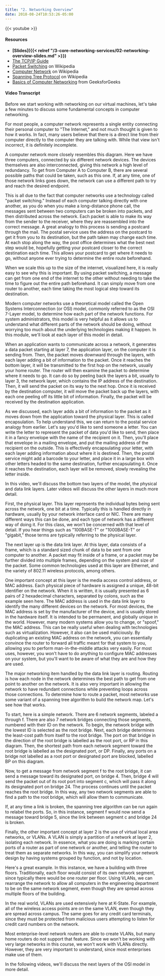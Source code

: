 ```yaml
---
title: "2. Networking Overview"
date: 2018-08-24T10:53:26-05:00
---
```


{{< youtube  >}}

#### Resources

* **[Slides]({{< relref "/3-core-networking-services/02-networking-overview-slides.md" >}})**
* [The TCP/IP Guide](http://www.tcpipguide.com/free/index.htm)
* [Packet Switching](https://en.wikipedia.org/wiki/Packet_switching) on Wikipedia
* [Computer Network](https://en.wikipedia.org/wiki/Computer_network) on Wikipedia
* [Spanning Tree Protocol](https://en.wikipedia.org/wiki/Spanning_Tree_Protocol) on Wikipedia
* [Basics of Computer Networking](https://www.geeksforgeeks.org/basics-computer-networking/) from GeeksforGeeks

#### Video Transcript

Before we start working with networking on our virtual machines, let's take a few minutes to discuss some fundamental concepts in computer networking.

For most people, a computer network represents a single entity connecting their personal computer to "The Internet," and not much thought is given to how it works. In fact, many users believe that there is a direct line from their computer directly to the computer they are talking with. While that view isn't incorrect, it is definitely incomplete.

A computer network more closely resembles this diagram. Here we have three computers, connected by six different network devices. The devices themselves are also interconnected, giving this network a high level of redundancy. To get from Computer A to Computer B, there are several possible paths that could be taken, such as this one. If, at any time, one of those network links goes down, the network can use a different path to try and reach the desired endpoint.

This is all due to the fact that computer networks use a technology called "packet switching." Instead of each computer talking directly with one another, as you do when you make a long-distance phone call, the messages sent between two computers can be broken into packets, and then distributed across the network. Each packet is able to make its way from the sender to the receiver, where they are reassembled into the correct message. A great analogy to this process is sending a postcard through the mail. The postal service uses the address on the postcard to get it from you to its destination, but the path taken may change each time. At each stop along the way, the post office determines what the best next step would be, hopefully getting your postcard closer to the correct destination each time. This allows your postcard to get where it needs to go, without anyone ever trying to determine the entire route beforehand.

When we scale this up to the size of the internet, visualized here, it is really easy to see why this is important. By using packet switching, a message can get from one end of the internet to the other without needing to take the time to figure out the entire path beforehand. It can simply move from one router to another, each time taking the most logical step toward its destination.

Modern computer networks use a theoretical model called the Open Systems Interconnection (or OSI) model, commonly referred to as the OSI 7-Layer model, to determine how each part of the network functions. For system administrators, this model is very helpful as it allows us to understand what different parts of the network should be doing, without worrying too much about the underlying technologies making it happen. In this module, we'll look at each layer of this model in detail.

When an application wants to communicate across a network, it generates a data packet starting at layer 7, the application layer, on the computer it is sending from. Then, the packet moves downward through the layers, with each layer adding a bit of information to the packet. Once it reaches the bottom layer, it will be transmitted to the first hop on the network, usually your home router. The router will then examine the packet to determine where it needs to go. It can do so by peeling back the layers a bit, usually to layer 3, the network layer, which contains the IP address of the destination. Then, it will send the packet on its way to the next hop. Once it is received by the destination computer, it will move the packet back up the layers, with each one peeling off its little bit of information. Finally, the packet will be received by the destination application.

As we discussed, each layer adds a bit of information to the packet as it moves down from the application toward the physical layer. This is called encapsulation. To help understand this, we can return to the postal service analogy from earlier. Let's say you'd like to send someone a letter. You can write the letter to represent the packet of data you'd like to send, then place it in a fancy envelope with the name of the recipient on it. Then, you'll place that envelope in a mailing envelope, and put the mailing address of the recipient on the outside. This is effectively encapsulating your letter, with each layer adding information about where it is destined. Then, the postal service might add a barcode to your letter, and place it in a large box with other letters headed to the same destination, further encapsulating it. Once it reaches the destination, each layer will be removed, slowly revealing the letter inside.

In this video, we'll discuss the bottom two layers of the model, the physical and data link layers. Later videos will discuss the other layers in much more detail.

First, the physical layer. This layer represents the individual bytes being sent across the network, one bit at a time. Typically this is handled directly in hardware, usually by your network interface card or NIC. There are many different ways this can be done, and each type of network has a different way of doing it. For this class, we won't be concerned with that level of detail. If you hear things such as "100BASE-T" or "1000BASE-T" or "gigabit," those terms are typically referring to the physical layer.

The next layer up is the data link layer. At this layer, data consists of a frame, which is a standard sized chunk of data to be sent from one computer to another. A packet may fit inside of a frame, or a packet may be further divided into multiple frames, depending on the system and size of the packet. Some common technologies used at this layer are Ethernet, and the variety of 802.11 wireless protocols, among others.

One important concept at this layer is the media access control address, or MAC address. Each physical piece of hardware is assigned a unique, 48-bit identifier on the network. When it is written, it is usually presented as 6 pairs of 2 hexadecimal characters, separated by colons, such as the example seen here.  The MAC address is used in the data link layer to identify the many different devices on the network. For most devices, the MAC address is set by the manufacturer of the device, and is usually stored in the hardware itself. It is intended to be permanent, and globally unique in the world. However, many modern systems allow you to change, or "spoof," the MAC address. This can be really useful when dealing with technologies such as virtualization. However, it also can be used maliciously. By duplicating an existing MAC address on the network, you can essentially convince the router to forward all traffic meant for that system to you, allowing you to perform man-in-the-middle attacks very easily. For most uses, however, you won't have to do anything to configure MAC addresses on your system, but you'll want to be aware of what they are and how they are used.

The major networking item handled by the data link layer is routing. Routing is how each node in the network determines the best path to get from one point to another on the network. It is also very important in allowing the network to have redundant connections while preventing loops across those connections. To determine how to route a packet, most networks use some variant of a spanning tree algorithm to build the network map. Let's see how that works.

To start, here is a simple network. There are 6 network segments, labeled a through f. There are also 7 network bridges connecting those segments, numbered with their ID on the network. To begin, the network bridge with the lowest ID is selected as the root bridge. Next, each bridge determines the least-cost path from itself to the root bridge. The port on that bridge in the direction of the root bridge is labelled as the root port, or RP in this diagram. Then, the shortest path from each network segment toward the root bridge is labelled as the designated port, or DP. Finally, any ports on a bridge not labelled as a root port or designated port are blocked, labelled BP on this diagram.

Now, to get a message from network segment f to the root bridge, it can send a message toward its designated port, on bridge 4. Then, bridge 4 will send the packet out of its root port into segment c, which will pass it along its designated port on bridge 24. The process continues until the packet reaches the root bridge. In this way, any two network segments are able to find a path to the root bridge, which will allow them to communicate.

If, at any time a link is broken, the spanning tree algorithm can be run again to relabel the ports. So, in this instance, segment f would now send a message toward bridge 5, since the link between segment c and bridge 24 is broken.

Finally, the other important concept at layer 2 is the use of virtual local area networks, or VLANs. A VLAN is simply a partition of a network at layer 2, isolating each network. In essence, what you are doing is marking certain ports of a router as part of one network or another, and telling the router to treat them as separate networks. In this way, you can simplify your network design by having systems grouped by function, and not by location.

Here's a great example. In this instance, we have a building with three floors. Traditionally, each floor would consist of its own network segment, since typically there would be one router per floor. Using VLANs, we can rearrange the network to allow all computers in the engineering department to be on the same network segment, even though they are spread across multiple floors of the building.

In the real world, VLANs are used extensively here at K-State. For example, all of the wireless access points are on the same VLAN, even though they are spread across campus. The same goes for any credit card terminals, since they must be protected from malicious users attempting to listen for credit card numbers on the network.

Most enterprise-level network routers are able to create VLANs, but many home routers do not support that feature. Since we won't be working with very large networks in this course, we won't work with VLANs directly. However, they are very important to understand, since most enterprises make use of them.

In the following videos, we'll discuss the next layers of the OSI model in more detail.
